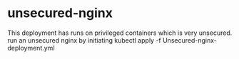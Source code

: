 # unsecured-nginx
This deployment has runs on privileged containers which is very unsecured. 
run an unsecured nginx by initiating kubectl apply -f Unsecured-nginx-deployment.yml 
